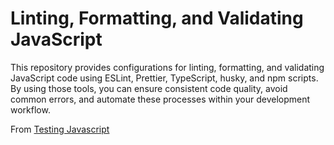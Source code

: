 # Linting, Formatting, and Validating JavaScript
This repository provides configurations for linting, formatting, and validating JavaScript code using ESLint, 
Prettier, TypeScript, husky, and npm scripts. By using those tools, you can ensure consistent code quality, 
avoid common errors, and automate these processes within your development workflow.

From [Testing Javascript](https://testingjavascript.com/)
